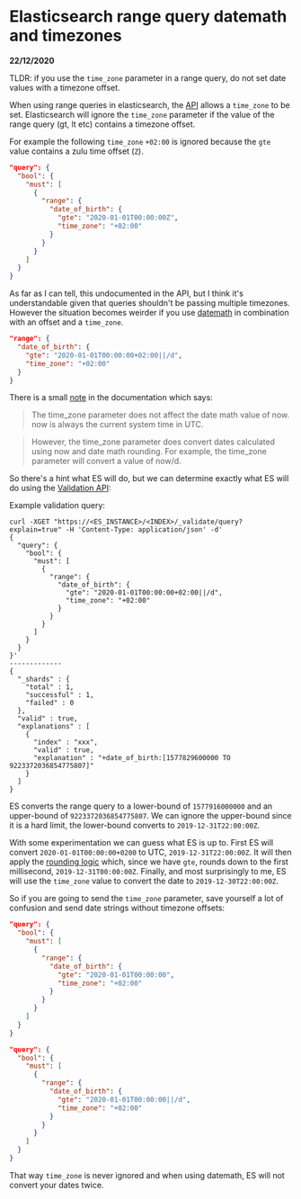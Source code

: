 # Elasticsearch range query datemath and timezones

**22/12/2020**

TLDR: if you use the `time_zone` parameter in a range query, do not set date values with a timezone offset.

When using range queries in elasticsearch, the [API](https://www.elastic.co/guide/en/elasticsearch/reference/current/query-dsl-range-query.html#range-query-field-params) allows a `time_zone` to be set. Elasticsearch will ignore the `time_zone` parameter if the value of the range query (gt, lt etc) contains a timezone offset.

For example the following `time_zone` `+02:00` is ignored because the `gte` value contains a zulu time offset (`Z`).

```json
"query": {
  "bool": {
    "must": [
      {
        "range": {
          "date_of_birth": {
            "gte": "2020-01-01T00:00:00Z",
            "time_zone": "+02:00"
          }
        }
      }
    ]
  }
}
```

As far as I can tell, this undocumented in the API, but I think it's understandable given that queries shouldn't be passing multiple timezones. However the situation becomes weirder if you use [datemath](https://www.elastic.co/guide/en/elasticsearch/reference/7.x/common-options.html#date-math) in combination with an offset and a `time_zone`.

```json
"range": {
  "date_of_birth": {
    "gte": "2020-01-01T00:00:00+02:00||/d",
    "time_zone": "+02:00"
  }
}
```

There is a small [note](https://www.elastic.co/guide/en/elasticsearch/reference/current/query-dsl-range-query.html#range-query-field-params) in the documentation which says:

> The time_zone parameter does not affect the date math value of now. now is always the current system time in UTC.

> However, the time_zone parameter does convert dates calculated using now and date math rounding. For example, the time_zone parameter will convert a value of now/d.

So there's a hint what ES will do, but we can determine exactly what ES will do using the [Validation API](https://www.elastic.co/guide/en/elasticsearch/reference/current/search-validate.html#search-validate):

Example validation query:

```
curl -XGET "https://<ES_INSTANCE>/<INDEX>/_validate/query?explain=true" -H 'Content-Type: application/json' -d'
{
  "query": {
    "bool": {
      "must": [
        {
          "range": {
            "date_of_birth": {
              "gte": "2020-01-01T00:00:00+02:00||/d",
              "time_zone": "+02:00"
            }
          }
        }
      ]
    }
  }
}'
-------------
{
  "_shards" : {
    "total" : 1,
    "successful" : 1,
    "failed" : 0
  },
  "valid" : true,
  "explanations" : [
    {
      "index" : "xxx",
      "valid" : true,
      "explanation" : "+date_of_birth:[1577829600000 TO 9223372036854775807]"
    }
  ]
}
```

ES converts the range query to a lower-bound of `1577916000000` and an upper-bound of `9223372036854775807`. We can ignore the upper-bound since it is a hard limit, the lower-bound converts to `2019-12-31T22:00:00Z`.

With some experimentation we can guess what ES is up to. First ES will convert `2020-01-01T00:00:00+0200` to UTC, `2019-12-31T22:00:00Z`. It will then apply the [rounding logic](https://www.elastic.co/guide/en/elasticsearch/reference/7.x/query-dsl-range-query.html#range-query-date-math-rounding) which, since we have `gte`, rounds down to the first millisecond, `2019-12-31T00:00:00Z`. Finally, and most surprisingly to me, ES will use the `time_zone` value to convert the date to `2019-12-30T22:00:00Z`.

So if you are going to send the `time_zone` parameter, save yourself a lot of confusion and send date strings without timezone offsets:

```json
"query": {
  "bool": {
    "must": [
      {
        "range": {
          "date_of_birth": {
            "gte": "2020-01-01T00:00:00",
            "time_zone": "+02:00"
          }
        }
      }
    ]
  }
}
```

```json
"query": {
  "bool": {
    "must": [
      {
        "range": {
          "date_of_birth": {
            "gte": "2020-01-01T00:00:00||/d",
            "time_zone": "+02:00"
          }
        }
      }
    ]
  }
}
```

That way `time_zone` is never ignored and when using datemath, ES will not convert your dates twice.
